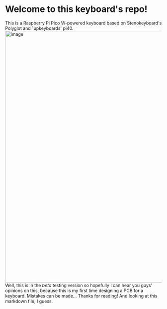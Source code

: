 # Welcome to this keyboard's repo!

This is a Raspberry Pi Pico W-powered keyboard based on Stenokeyboard's Polyglot and 1upkeyboards' pi40.
<img width="808" alt="image" src="https://github.com/tokaisuDev/tokupicokeeb/assets/78944090/72462b25-9a84-4201-837c-15357cf90bbb">
Well, this is in the *beta* testing version so hopefully I can hear you guys' opinions on this, because this is my first time designing a PCB for a keyboard. Mistakes can be made...
Thanks for reading! And looking at this markdown file, I guess.
